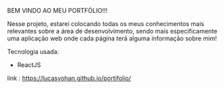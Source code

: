 BEM VINDO AO MEU PORTFÓLIO!!!

Nesse projeto, estarei colocando todas os meus conhecimentos mais relevantes sobre a área de desenvolvimento, sendo mais especificamente
uma aplicação web onde cada página terá alguma informação sobre mim!

Tecnologia usada:

- ReactJS

link : https://lucasyohan.github.io/portifolio/
